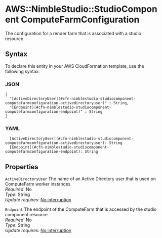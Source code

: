 # AWS::NimbleStudio::StudioComponent ComputeFarmConfiguration<a name="aws-properties-nimblestudio-studiocomponent-computefarmconfiguration"></a>

The configuration for a render farm that is associated with a studio resource\.

## Syntax<a name="aws-properties-nimblestudio-studiocomponent-computefarmconfiguration-syntax"></a>

To declare this entity in your AWS CloudFormation template, use the following syntax:

### JSON<a name="aws-properties-nimblestudio-studiocomponent-computefarmconfiguration-syntax.json"></a>

```
{
  "[ActiveDirectoryUser](#cfn-nimblestudio-studiocomponent-computefarmconfiguration-activedirectoryuser)" : String,
  "[Endpoint](#cfn-nimblestudio-studiocomponent-computefarmconfiguration-endpoint)" : String
}
```

### YAML<a name="aws-properties-nimblestudio-studiocomponent-computefarmconfiguration-syntax.yaml"></a>

```
  [ActiveDirectoryUser](#cfn-nimblestudio-studiocomponent-computefarmconfiguration-activedirectoryuser): String
  [Endpoint](#cfn-nimblestudio-studiocomponent-computefarmconfiguration-endpoint): String
```

## Properties<a name="aws-properties-nimblestudio-studiocomponent-computefarmconfiguration-properties"></a>

`ActiveDirectoryUser`  <a name="cfn-nimblestudio-studiocomponent-computefarmconfiguration-activedirectoryuser"></a>
The name of an Active Directory user that is used on ComputeFarm worker instances\.  
*Required*: No  
*Type*: String  
*Update requires*: [No interruption](https://docs.aws.amazon.com/AWSCloudFormation/latest/UserGuide/using-cfn-updating-stacks-update-behaviors.html#update-no-interrupt)

`Endpoint`  <a name="cfn-nimblestudio-studiocomponent-computefarmconfiguration-endpoint"></a>
The endpoint of the ComputeFarm that is accessed by the studio component resource\.  
*Required*: No  
*Type*: String  
*Update requires*: [No interruption](https://docs.aws.amazon.com/AWSCloudFormation/latest/UserGuide/using-cfn-updating-stacks-update-behaviors.html#update-no-interrupt)